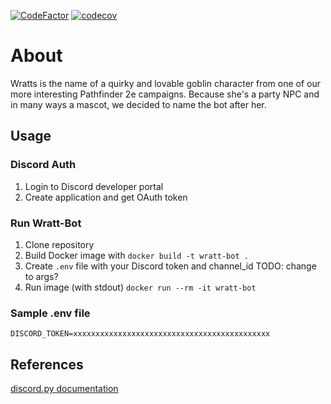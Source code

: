 [![CodeFactor](https://www.codefactor.io/repository/github/ebragas/wratts-bot/badge)](https://www.codefactor.io/repository/github/ebragas/wratts-bot)
[![codecov](https://codecov.io/gh/ebragas/wratts-bot/branch/master/graph/badge.svg?token=K3022QBYDA)](undefined)

# About
Wratts is the name of a quirky and lovable goblin character from one of our more interesting Pathfinder 2e campaigns. Because she's a party NPC and in many ways a mascot, we decided to name the bot after her.

## Usage
### Discord Auth
1. Login to Discord developer portal
2. Create application and get OAuth token

### Run Wratt-Bot
1. Clone repository
2. Build Docker image with `docker build -t wratt-bot .`
3. Create `.env` file with your Discord token and channel_id TODO: change to args?
4. Run image (with stdout) `docker run --rm -it wratt-bot`

### Sample .env file
```
DISCORD_TOKEN=xxxxxxxxxxxxxxxxxxxxxxxxxxxxxxxxxxxxxxxxxxxx
```

## References
[discord.py documentation](https://discordpy.readthedocs.io/en/latest)





